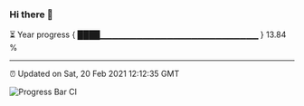 ### Hi there 👋

⏳ Year progress { ████▁▁▁▁▁▁▁▁▁▁▁▁▁▁▁▁▁▁▁▁▁▁▁▁▁▁ } 13.84 %

---

⏰ Updated on Sat, 20 Feb 2021 12:12:35 GMT

![Progress Bar CI](https://github.com/liununu/liununu/workflows/Progress%20Bar%20CI/badge.svg)
